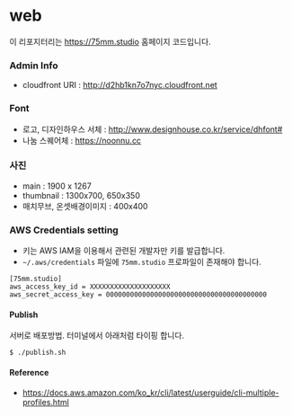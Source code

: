 # web

이 리포지터리는 https://75mm.studio 홈페이지 코드입니다.


### Admin Info
- cloudfront URI : http://d2hb1kn7o7nyc.cloudfront.net

### Font
- 로고, 디자인하우스 서체 : http://www.designhouse.co.kr/service/dhfont#
- 나눔 스퀘어체 : https://noonnu.cc


### 사진
- main : 1900 x 1267
- thumbnail : 1300x700, 650x350
- 매치무브, 온셋배경이미지 : 400x400

### AWS Credentials setting
- 키는 AWS IAM을 이용해서 관련된 개발자만 키를 발급합니다.
- `~/.aws/credentials` 파일에 `75mm.studio` 프로파일이 존재해야 합니다.

```
[75mm.studio]
aws_access_key_id = XXXXXXXXXXXXXXXXXXXX
aws_secret_access_key = 0000000000000000000000000000000000000000
```

#### Publish
서버로 배포방법. 터미널에서 아래처럼 타이핑 합니다.
```
$ ./publish.sh
```

#### Reference
- https://docs.aws.amazon.com/ko_kr/cli/latest/userguide/cli-multiple-profiles.html
